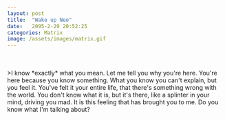 ```yaml
---
layout: post
title:  "Wake up Neo"
date:   2095-2-29 20:52:25
categories: Matrix
image: /assets/images/matrix.gif
---
```


<br/>
<br/>
>I know *exactly* what you mean.
Let me tell you why you're here.
You're here because you know something.
What you know you can't explain, but you feel it.
You've felt it your entire life, that there's something wrong with the world.
You don't know what it is, but it's there, like a splinter in your mind, driving you mad.
It is this feeling that has brought you to me. Do you know what I'm talking about?
